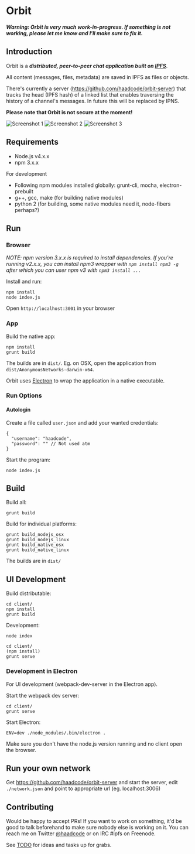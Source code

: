 # Orbit

***Warning: Orbit is very much work-in-progress. If something is not working, please let me know and I'll make sure to fix it.***

## Introduction

Orbit is a ***distributed, peer-to-peer chat application built on [IPFS](http://ipfs.io)***.

All content (messages, files, metadata) are saved in IPFS as files or objects.

There's currently a server (https://github.com/haadcode/orbit-server) that tracks the head (IPFS hash) of a linked list that enables traversing the history of a channel's messages. In future this will be replaced by IPNS.

**Please note that Orbit is not secure at the moment!**

![Screenshot 1](https://raw.githubusercontent.com/haadcode/orbit/master/screenshots/screenshot4%202016-04-16.png)
![Screenshot 2](https://raw.githubusercontent.com/haadcode/orbit/master/screenshots/screenshot3%202016-04-14.png)
![Screenshot 3](https://raw.githubusercontent.com/haadcode/orbit/master/screenshots/screenshot5%202016-04-17.png)

## Requirements
- Node.js v4.x.x
- npm 3.x.x

For development

- Following npm modules installed globally: grunt-cli, mocha, electron-prebuilt
- g++, gcc, make (for building native modules)
- python 2 (for building, some native modules need it, node-fibers perhaps?)

## Run
### Browser
*NOTE: npm version 3.x.x is required to install dependencies. If you're running v2.x.x, you can install npm3 wrapper with `npm install npm3 -g` after which you can user npm v3 with `npm3 install ...`*

Install and run:
```
npm install
node index.js
```

Open `http://localhost:3001` in your browser

### App
Build the native app:
```
npm install
grunt build
```

The builds are in `dist/`. Eg. on OSX, open the application from `dist/AnonymousNetworks-darwin-x64`.

Orbit uses [Electron](http://electron.atom.io/) to wrap the application in a native executable.

### Run Options
#### Autologin
Create a file called `user.json` and add your wanted credentials:
```
{
  "username": "haadcode",
  "password": "" // Not used atm
}
```

Start the program:
```
node index.js
```

## Build
Build all:
```
grunt build
```

Build for individual platforms:
```
grunt build_nodejs_osx
grunt build_nodejs_linux
grunt build_native_osx
grunt build_native_linux
```

The builds are in `dist/`

## UI Development
Build distributable:
```
cd client/
npm install
grunt build
```

Development:
```
node index
```

```
cd client/
(npm install)
grunt serve
```

### Development in Electron
For UI development (webpack-dev-server in the Electron app).

Start the webpack dev server:
```
cd client/
grunt serve
```

Start Electron:
```
ENV=dev ./node_modules/.bin/electron . 
```

Make sure you don't have the node.js version running and no client open the browser.

## Run your own network
Get https://github.com/haadcode/orbit-server and start the server, edit `./network.json` and point to appropriate url (eg. localhost:3006)

## Contributing
Would be happy to accept PRs! If you want to work on something, it'd be good to talk beforehand to make sure nobody else is working on it. You can reach me on Twitter [@haadcode](https://twitter.com/haadcode) or on IRC #ipfs on Freenode.

See [TODO](https://github.com/haadcode/orbit/blob/master/TODO.md) for ideas and tasks up for grabs.
